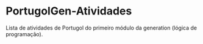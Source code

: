# PortugolGen-Atividades
Lista de atividades de Portugol do primeiro módulo da generation (lógica de programação).
